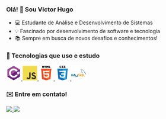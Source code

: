 ### Olá! 👋 Sou Victor Hugo

* 💻 Estudante de Análise e Desenvolvimento de Sistemas
* 💡 Fascinado por desenvolvimento de software e tecnologia
* 📚 Sempre em busca de novos desafios e conhecimentos!

### 🚀 Tecnologias que uso e estudo

<p align="left">
<a href="https://docs.microsoft.com/en-us/dotnet/csharp/" target="_blank"> <img src="https://raw.githubusercontent.com/devicons/devicon/master/icons/csharp/csharp-original.svg" alt="csharp" width="40" height="40"/> </a>
<a href="https://developer.mozilla.org/en-US/docs/Web/JavaScript" target="_blank"> <img src="https://raw.githubusercontent.com/devicons/devicon/master/icons/javascript/javascript-original.svg" alt="javascript" width="40" height="40"/> </a>
<a href="https://www.w3.org/html/" target="_blank"> <img src="https://raw.githubusercontent.com/devicons/devicon/master/icons/html5/html5-original-wordmark.svg" alt="html5" width="40" height="40"/> </a>
<a href="https://www.w3schools.com/css/" target="_blank"> <img src="https://raw.githubusercontent.com/devicons/devicon/master/icons/css3/css3-original-wordmark.svg" alt="css3" width="40" height="40"/> </a>
<a href="https://www.mysql.com/" target="_blank"> <img src="https://raw.githubusercontent.com/devicons/devicon/master/icons/mysql/mysql-original-wordmark.svg" alt="mysql" width="40" height="40"/> </a>
</p>

### ✉️ Entre em contato!

<p>
<a href="https://www.linkedin.com/in/[SeuLinkedIn]" target="_blank">
<img src="https://img.shields.io/badge/-LinkedIn-0077B5?style=for-the-badge&logo=linkedin&logoColor=white" />
</a>
<a href="mailto:victorhugocarneiro3010@gmail.com" target="_blank">
<img src="https://img.shields.io/badge/-Email-D14836?style=for-the-badge&logo=gmail&logoColor=white" />
</a>
</p>


<!--
**Victorhg3010/Victorhg3010** is a ✨ _special_ ✨ repository because its `README.md` (this file) appears on your GitHub profile.

Here are some ideas to get you started:

- 🔭 I’m currently working on ...
- 🌱 I’m currently learning ...
- 👯 I’m looking to collaborate on ...
- 🤔 I’m looking for help with ...
- 💬 Ask me about ...
- 📫 How to reach me: ...
- 😄 Pronouns: ...
- ⚡ Fun fact: ...
-->
